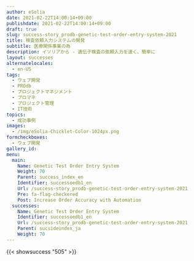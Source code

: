 ```yaml
---
author: eSolia
date: 2021-02-22T14:00:14+09:00
publishdate: 2021-02-22T14:00:14+09:00
draft: true
slug: success-story_prodb-genetic-test-order-entry-system-2021
title: 検査依頼入力システムの開発
subtitle: 医療関係事業の為
description: イソリアから - 遺伝子検査の依頼入力を速く、簡単に
layout: successes
alternatelocales:
  - en-US
tags:
  - ウェブ開発
  - PROdb
  - プロジェクトマネジメント
  - プロマネ
  - プロジェクト管理
  - IT技術
topics:
  - 成功事例
images:  
  - /img/eSolia-Chicklet-Color-1024px.png
formcheckboxes:
  - ウェブ開発
gallery_id: 
menu:
  main:
    Name: Genetic Test Order Entry System
    Weight: 70
    Parent: success_index_en
    Identifier: successoedb1_en
    Url: /success-story_prodb-genetic-test-order-entry-system-2021
    Pre: fa-flag-checkered
    Post: Increase Order Accuracy with Automation
  successes:
    Name: Genetic Test Order Entry System
    Identifier: successoedb1_en
    Url: /success-story_prodb-genetic-test-order-entry-system-2021
    Parent: sucsideindex_ja
    Weight: 70
---
```


{{< showsuccess "505" >}}